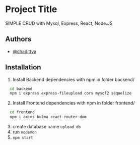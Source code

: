 # Project Title

SIMPLE CRUD with Mysql, Express, React, Node.JS

## Authors

- [@chadittya](https://www.github.com/chadittya)

## Installation

1. Install Backend dependencies with npm in folder backend/

```bash
  cd backend
  npm i express express-fileupload cors mysql2 sequelize
```

2. Install Frontend dependencies with npm in folder frontend/

```bash
  cd frontend
  npm i axios bulma react-router-dom
```

3. create database name `upload_db`
4. run `nodemon`
5. `npm start`
